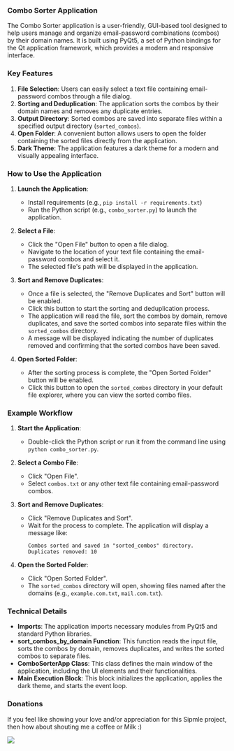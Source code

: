 ### Combo Sorter Application

The Combo Sorter application is a user-friendly, GUI-based tool designed to help users manage and organize email-password combinations (combos) by their domain names. It is built using PyQt5, a set of Python bindings for the Qt application framework, which provides a modern and responsive interface.

### Key Features

1. **File Selection**: Users can easily select a text file containing email-password combos through a file dialog.
2. **Sorting and Deduplication**: The application sorts the combos by their domain names and removes any duplicate entries.
3. **Output Directory**: Sorted combos are saved into separate files within a specified output directory (`sorted_combos`).
4. **Open Folder**: A convenient button allows users to open the folder containing the sorted files directly from the application.
5. **Dark Theme**: The application features a dark theme for a modern and visually appealing interface.

### How to Use the Application

1. **Launch the Application**:
   - Install requirements (e.g., `pip install -r requirements.txt`)
   - Run the Python script (e.g., `combo_sorter.py`) to launch the application.

3. **Select a File**:
   - Click the "Open File" button to open a file dialog.
   - Navigate to the location of your text file containing the email-password combos and select it.
   - The selected file's path will be displayed in the application.

4. **Sort and Remove Duplicates**:
   - Once a file is selected, the "Remove Duplicates and Sort" button will be enabled.
   - Click this button to start the sorting and deduplication process.
   - The application will read the file, sort the combos by domain, remove duplicates, and save the sorted combos into separate files within the `sorted_combos` directory.
   - A message will be displayed indicating the number of duplicates removed and confirming that the sorted combos have been saved.

5. **Open Sorted Folder**:
   - After the sorting process is complete, the "Open Sorted Folder" button will be enabled.
   - Click this button to open the `sorted_combos` directory in your default file explorer, where you can view the sorted combo files.

### Example Workflow

1. **Start the Application**:
   - Double-click the Python script or run it from the command line using `python combo_sorter.py`.

2. **Select a Combo File**:
   - Click "Open File".
   - Select `combos.txt` or any other text file containing email-password combos.

3. **Sort and Remove Duplicates**:
   - Click "Remove Duplicates and Sort".
   - Wait for the process to complete. The application will display a message like:
     ```
     Combos sorted and saved in "sorted_combos" directory. Duplicates removed: 10
     ```

4. **Open the Sorted Folder**:
   - Click "Open Sorted Folder".
   - The `sorted_combos` directory will open, showing files named after the domains (e.g., `example.com.txt`, `mail.com.txt`).

### Technical Details

- **Imports**: The application imports necessary modules from PyQt5 and standard Python libraries.
- **sort_combos_by_domain Function**: This function reads the input file, sorts the combos by domain, removes duplicates, and writes the sorted combos to separate files.
- **ComboSorterApp Class**: This class defines the main window of the application, including the UI elements and their functionalities.
- **Main Execution Block**: This block initializes the application, applies the dark theme, and starts the event loop.
### Donations
If you feel like showing your love and/or appreciation for this Sipmle project, then how about shouting me a coffee or Milk :)

[<img src="https://github.com/zinzied/Website-login-checker/assets/10098794/24f9935f-3637-4607-8980-06124c2d0225">](https://www.buymeacoffee.com/Zied)

